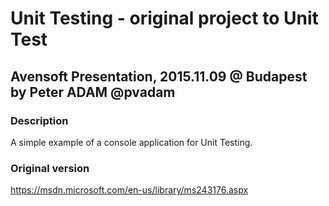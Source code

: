 # Unit Testing - original project to Unit Test
## Avensoft Presentation, 2015.11.09 @ Budapest by Peter ADAM @pvadam

### Description
A simple example of a console application for Unit Testing.

### Original version
https://msdn.microsoft.com/en-us/library/ms243176.aspx